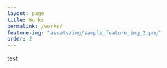 ```yaml
---
layout: page
title: Works
permalink: /works/
feature-img: "assets/img/sample_feature_img_2.png"
order: 2
---
```


test